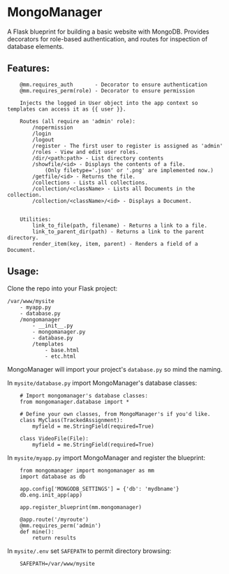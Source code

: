 # MongoManager

A Flask blueprint for building a basic website with MongoDB. Provides decorators for role-based authentication, and routes for inspection of database elements. 

## Features:
```
    @mm.requires_auth       - Decorator to ensure authentication
    @mm.requires_perm(role) - Decorator to ensure permission

    Injects the logged in User object into the app context so templates can access it as {{ user }}.

    Routes (all require an 'admin' role):
        /nopermission
        /login
        /logout
        /register - The first user to register is assigned as 'admin'
        /roles - View and edit user roles. 
        /dir/<path:path> - List directory contents
        /showfile/<id> - Displays the contents of a file. 
            (Only filetype='.json' or '.png' are implemented now.)
        /getfile/<id> - Returns the file.
        /collections - Lists all collections.
        /collection/<className> - Lists all Documents in the collection.
        /collection/<className>/<id> - Displays a Document.


    Utilities:
        link_to_file(path, filename) - Returns a link to a file.
        link_to_parent_dir(path) - Returns a link to the parent directory.
        render_item(key, item, parent) - Renders a field of a Document.
```

## Usage:

Clone the repo into your Flask project:
```
/var/www/mysite
    - myapp.py
    - database.py
    /mongomanager
        - __init__.py
        - mongomanager.py
        - database.py
        /templates
            - base.html
            - etc.html
```
MongoManager will import your project's `database.py` so mind the naming.

In `mysite/database.py` import MongoManager's database classes:
```
    # Import mongomanager's database classes:
    from mongomanager.database import *

    # Define your own classes, from MongoManager's if you'd like.
    class MyClass(TrackedAssignment):
        myfield = me.StringField(required=True)

    class VideoFile(File):
        myfield = me.StringField(required=True)
```

In `mysite/myapp.py` import MongoManager and register the blueprint:
```
    from mongomanager import mongomanager as mm
    import database as db

    app.config['MONGODB_SETTINGS'] = {'db': 'mydbname'}
    db.eng.init_app(app)

    app.register_blueprint(mm.mongomanager)

    @app.route('/myroute')
    @mm.requires_perm('admin')
    def mine():
        return results
```

In `mysite/.env` set `SAFEPATH` to permit directory browsing:
```
    SAFEPATH=/var/www/mysite
```





